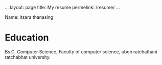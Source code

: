 ...
layout: page
title: My resume
permelink: /resume/
...

Name: itsara thanasing
# Education

Bs.C. Computer Science, Faculty of computer science, ubon ratchathani ratchabhat university.
